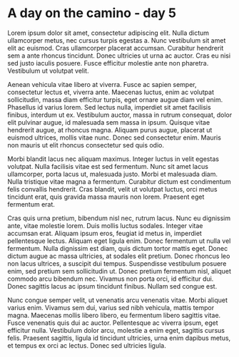 # A day on the camino - day 5

Lorem ipsum dolor sit amet, consectetur adipiscing elit. Nulla dictum ullamcorper metus, nec cursus turpis egestas a. Nunc vestibulum sit amet elit ac euismod. Cras ullamcorper placerat accumsan. Curabitur hendrerit sem a ante rhoncus tincidunt. Donec ultricies ut urna ac auctor. Cras eu nisi sed justo iaculis posuere. Fusce efficitur molestie ante non pharetra. Vestibulum ut volutpat velit.

Aenean vehicula vitae libero at viverra. Fusce ac sapien semper, consectetur lectus et, viverra ante. Maecenas luctus, enim ac volutpat sollicitudin, massa diam efficitur turpis, eget ornare augue diam vel enim. Phasellus id varius lorem. Sed lectus nulla, imperdiet sit amet facilisis finibus, interdum ut ex. Vestibulum auctor, massa in rutrum consequat, dolor elit pulvinar augue, id malesuada sem massa in ipsum. Quisque vitae hendrerit augue, at rhoncus magna. Aliquam purus augue, placerat ut euismod ultrices, mollis vitae nunc. Donec sed consectetur enim. Mauris non mauris ut elit rhoncus consectetur sed quis odio.

Morbi blandit lacus nec aliquam maximus. Integer luctus in velit egestas volutpat. Nulla facilisis vitae est sed fermentum. Nunc sit amet lacus ullamcorper, porta lacus ut, malesuada justo. Morbi et malesuada diam. Nulla tristique vitae magna a fermentum. Curabitur dictum est condimentum felis convallis hendrerit. Cras blandit, velit ut volutpat luctus, orci metus tincidunt erat, quis gravida massa mauris non lorem. Praesent eget fermentum erat.

Cras quis urna pretium, bibendum nisl nec, rutrum lacus. Nunc eu dignissim ante, vitae molestie lorem. Duis mollis luctus sodales. Integer vitae accumsan erat. Aliquam ipsum eros, feugiat id metus in, imperdiet pellentesque lectus. Aliquam eget ligula enim. Donec fermentum ut nulla vel fermentum. Nulla dignissim est diam, quis dictum tortor mattis eget. Donec dictum augue ac massa ultricies, at sodales elit pretium. Donec rhoncus leo non lacus ultrices, a suscipit dui tempus. Suspendisse vestibulum posuere enim, sed pretium sem sollicitudin ut. Donec pretium fermentum nisl, aliquet commodo arcu bibendum nec. Vivamus non porta orci, id efficitur dui. Donec sagittis lacus ac ipsum tincidunt finibus. Nullam sed congue est.

Nunc congue semper velit, ut venenatis arcu venenatis vitae. Morbi aliquet varius enim. Vivamus sem dui, varius sed nibh vehicula, mattis tempor magna. Maecenas mollis libero libero, eu fermentum libero sagittis vitae. Fusce venenatis quis dui ac auctor. Pellentesque ac viverra ipsum, eget efficitur nulla. Vestibulum dolor arcu, molestie a enim eget, sagittis cursus felis. Praesent sagittis, ligula id tincidunt ultricies, urna enim dapibus metus, et tempus ex orci ac lectus. Donec sed ultricies ligula.
